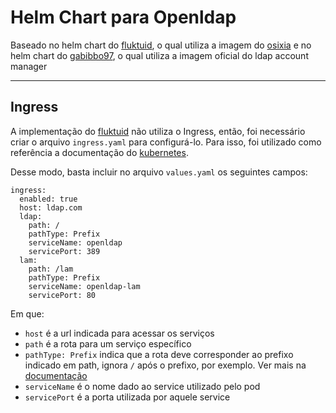 # Helm Chart para Openldap

Baseado no helm chart do [fluktuid](https://artifacthub.io/packages/helm/fluktuid/openldap), o qual utiliza a imagem do [osixia](https://github.com/osixia/docker-openldap) e no helm chart do [gabibbo97](https://artifacthub.io/packages/helm/gabibbo97/ldap-account-manager), o qual utiliza a imagem oficial do ldap account manager

---

## Ingress

A implementação do [fluktuid](https://artifacthub.io/packages/helm/fluktuid/openldap) não utiliza o Ingress, então, foi necessário criar o arquivo `ingress.yaml` para configurá-lo. Para isso, foi utilizado como referência a documentação do [kubernetes](https://kubernetes.io/docs/concepts/services-networking/ingress/#simple-fanout).

Desse modo, basta incluir no arquivo `values.yaml` os seguintes campos:

```
ingress:
  enabled: true
  host: ldap.com
  ldap:
    path: /
    pathType: Prefix
    serviceName: openldap
    servicePort: 389
  lam:
    path: /lam
    pathType: Prefix
    serviceName: openldap-lam
    servicePort: 80
```

Em que:
- `host` é a url indicada para acessar os serviços
- `path` é a rota para um serviço específico
- `pathType: Prefix` indica que a rota deve corresponder ao prefixo indicado em path, ignora `/` após o prefixo, por exemplo. Ver mais na [documentação](https://kubernetes.io/docs/concepts/services-networking/ingress/#path-types)
- `serviceName` é o nome dado ao service utilizado pelo pod
- `servicePort` é a porta utilizada por aquele service
